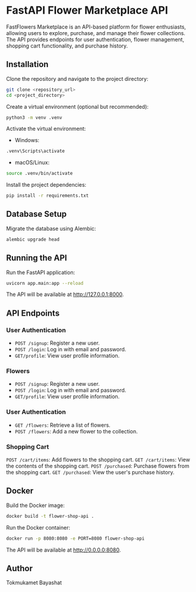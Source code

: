 # FastAPI Flower Marketplace API

FastFlowers Marketplace is an API-based platform for flower enthusiasts, allowing users to explore, purchase, and manage their flower collections. The API provides endpoints for user authentication, flower management, shopping cart functionality, and purchase history.


## Installation

Clone the repository and navigate to the project directory:

```bash
git clone <repository_url>
cd <project_directory>
```

Create a virtual environment (optional but recommended):

```bash
python3 -m venv .venv
```

Activate the virtual environment:

* Windows:
```bash
.venv\Scripts\activate
```

* macOS/Linux:
```bash
source .venv/bin/activate
```

Install the project dependencies:
```bash
pip install -r requirements.txt
```

## Database Setup

Migrate the database using Alembic:

```bash
alembic upgrade head
```

## Running the API

Run the FastAPI application:

```bash
uvicorn app.main:app --reload
```
The API will be available at http://127.0.0.1:8000.

## API Endpoints

### User Authentication
* `POST /signup`: Register a new user.
* `POST /login`: Log in with email and password.
* `GET/profile`: View user profile information.

### Flowers
* `POST /signup`: Register a new user.
* `POST /login`: Log in with email and password.
* `GET/profile`: View user profile information.

### User Authentication
* `GET /flowers`: Retrieve a list of flowers.
* `POST /flowers`: Add a new flower to the collection.

### Shopping Cart
`POST /cart/items`: Add flowers to the shopping cart.
`GET /cart/items`: View the contents of the shopping cart.
`POST /purchased`: Purchase flowers from the shopping cart.
`GET /purchased`: View the user's purchase history.

## Docker
Build the Docker image:
```bash
docker build -t flower-shop-api .
```

Run the Docker container:

```bash
docker run -p 8080:8080 -e PORT=8080 flower-shop-api
```
The API will be available at http://0.0.0.0:8080.

## Author
Tokmukamet Bayashat